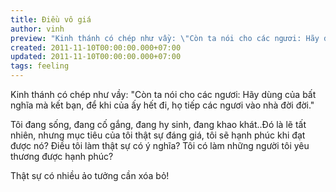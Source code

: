 ```yaml
---
title: Điều vô giá
author: vinh
preview: "Kinh thánh có chép như vầy: \"Còn ta nói cho các ngươi: Hãy dùng của bất nghĩa mà kết bạn, để khi của ấy hết đi, họ tiếp các ngươi vào nhà đời đời.\""
created: 2011-11-10T00:00:00.000+07:00
updated: 2011-11-10T00:00:00.000+07:00
tags: feeling
---
```


Kinh thánh có chép như vầy: "Còn ta nói cho các ngươi: Hãy dùng của bất nghĩa mà kết bạn, để khi của ấy hết đi, họ tiếp các ngươi vào nhà đời đời."

Tôi đang sống, đang cố gắng, đang hy sinh, đang khao khát..Đó là lẽ tất nhiên, nhưng mục tiêu của tôi thật sự đáng giá, tôi sẽ hạnh phúc khi đạt được nó? Điều tôi làm thật sự có ý nghĩa? Tôi có làm những người tôi yêu thương được hạnh phúc?

Thật sự có nhiều ảo tưởng cần xóa bỏ!

